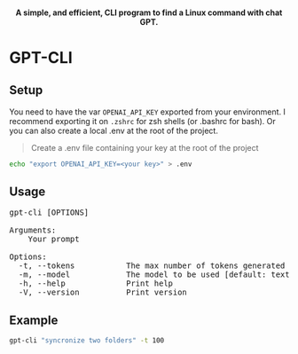 <h4 align="center">
    A simple, and efficient, CLI program to find a Linux command with chat GPT.
</h4>

# GPT-CLI

## Setup

You need to have the var `OPENAI_API_KEY` exported from your environment. I recommend exporting it on `.zshrc` for zsh shells (or .bashrc for bash). Or you can also create a local .env at the root of the project.

> Create a .env file containing your key at the root of the project

   ```sh
   echo "export OPENAI_API_KEY=<your key>" > .env
   ```

## Usage
<pre>
gpt-cli [OPTIONS] <PROMPT>

Arguments:
  <PROMPT>  Your prompt

Options:
  -t, --tokens           The max number of tokens generated per message
  -m, --model            The model to be used [default: text-davinci-003]
  -h, --help             Print help
  -V, --version          Print version
</pre>

## Example

   ```sh
   gpt-cli "syncronize two folders" -t 100
   ```
